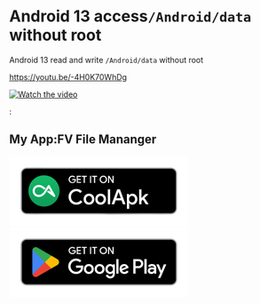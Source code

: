 # Android 13 access`/Android/data` without root


Android 13 read and write `/Android/data` without root




https://youtu.be/-4H0K70WhDg

[![Watch the video](https://img.youtube.com/vi/-4H0K70WhDg/maxresdefault.jpg)](https://youtu.be/-4H0K70WhDg)



:

## My App:FV File Mananger

[<img src="/source/coolapk-badge.png" width="323" height="125" />](https://www.coolapk.com/apk/com.folderv.file)
[<img src="/source/google-play-badge.png" width="323" height="125" />](https://play.google.com/store/apps/details?id=com.folderv.file)